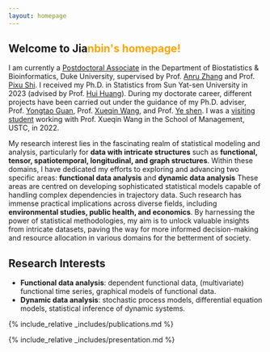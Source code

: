 ```yaml
---
layout: homepage
---
```


## Welcome to Jia<n style="color: orange;">nbin's homepage!

I am currently a [Postdoctoral Associate](https://biostat.duke.edu/profile/jianbin-tan) in the Department of Biostatistics & Bioinformatics, Duke University, supervised by Prof. [Anru Zhang](https://anruzhang.github.io) and Prof. [Pixu Shi](https://pixushi.github.io). I received my Ph.D. in Statistics from Sun Yat-sen University in 2023 (advised by Prof. [Hui Huang](https://math.sysu.edu.cn/teacher/485)). During my doctorate career, different projects have been carried out under the guidance of my Ph.D. adviser, Prof. [Yongtao Guan](https://people.miami.edu/profile/yguan@miami.edu),  Prof. [Xueqin Wang](https://bs.ustc.edu.cn/english/profile.php?id=650), and Prof. [Ye shen](https://publichealth.uga.edu/faculty-member/ye-shen/). I was a [visiting student](https://statlab905.github.io/author/jianbin-tan/) working with Prof. Xueqin Wang in the School of Management, USTC, in 2022.

My research interest lies in the fascinating realm of statistical modeling and analysis, particularly for **data with intricate structures** such as **functional, tensor, spatiotemporal, longitudinal, and graph structures**. Within these domains, I have dedicated my efforts to exploring and advancing two specific areas: **functional data analysis** and **dynamic data analysis** These areas are centred on developing sophisticated statistical models capable of handling complex dependencies in trajectory data. Such research has immense practical implications across diverse fields, including **environmental studies, public health, and economics**. By harnessing the power of statistical methodologies, my aim is to unlock valuable insights from intricate datasets, paving the way for more informed decision-making and resource allocation in various domains for the betterment of society.


## Research Interests

- **Functional data analysis**: dependent functional data, (multivariate) functional time series, graphical models of functional data.
- **Dynamic data analysis**: stochastic process models, differential equation models, statistical inference of dynamic systems.


{% include_relative _includes/publications.md %}

{% include_relative _includes/presentation.md %}  
